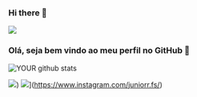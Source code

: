 ### Hi there 👋

<img src="https://github.com/pr2tik1/pr2tik1/blob/master/IMAGE-NAME">

### Olá, seja bem vindo ao meu perfil no GitHub 👋

![YOUR github stats](https://github-readme-stats.vercel.app/api?username=dujuniorrr)

[<img src="https://img.shields.io/badge/linkedin-%230077B5.svg?&style=for-the-badge&logo=linkedin&logoColor=white" />](https://www.linkedin.com/in/du-j%C3%BAnior-633897215))
[<img src = "https://img.shields.io/badge/instagram-%23E4405F.svg?&style=for-the-badge&logo=instagram&logoColor=white">](https://www.instagram.com/USERNAME/)](https://www.instagram.com/juniorr.fs/) 
